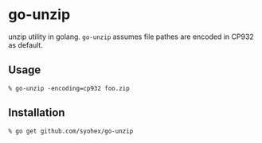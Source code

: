 # go-unzip

unzip utility in golang. `go-unzip` assumes file pathes are encoded in CP932 as default.


## Usage

```
% go-unzip -encoding=cp932 foo.zip
```


## Installation

```
% go get github.com/syohex/go-unzip
```
